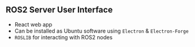 ## ROS2 Server User Interface

- React web app
- Can be installed as Ubuntu software using `Electron` & `Electron-Forge`
- `ROSLIB` for interacting with ROS2 nodes

